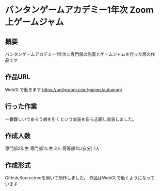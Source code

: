 # バンタンゲームアカデミー1年次 Zoom上ゲームジャム
## 概要
バンタンゲームアカデミー1年次に専門部の先輩とゲームジャムを行った際の作品です
## 作品URL
WebGLで動きます
https://unityroom.com/games/autumngj
## 行った作業
一番難しいであろう線を引くという実装を自ら志願し実装しました。
## 作成人数　
専門部2年生
専門部1年生 3人
高等部1年(自分) 1人
## 作成形式
Github,Sourcetreeを用いて制作しました。
作品はWebGLで動くようになっています
